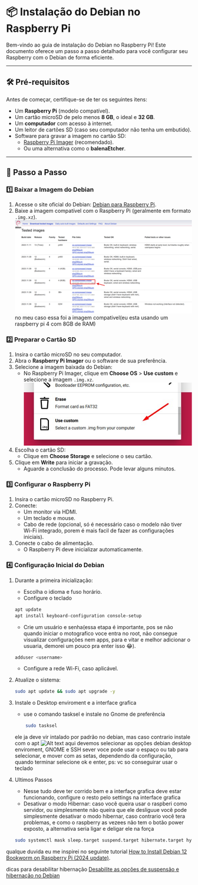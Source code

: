 # 📦 Instalação do Debian no Raspberry Pi

Bem-vindo ao guia de instalação do Debian no Raspberry Pi! Este documento oferece um passo a passo detalhado para você configurar seu Raspberry com o Debian de forma eficiente.

---

## 🛠️ Pré-requisitos

Antes de começar, certifique-se de ter os seguintes itens:
- Um **Raspberry Pi** (modelo compatível).
- Um cartão microSD de pelo menos **8 GB**, o ideal e **32 GB**.
- Um **computador** com acesso à internet.
- Um leitor de cartões SD (caso seu computador não tenha um embutido).
- Software para gravar a imagem no cartão SD:
  - [Raspberry Pi Imager](https://www.raspberrypi.com/software/) (recomendado).
  - Ou uma alternativa como o **balenaEtcher**.

---

## 🚀 Passo a Passo

### 1️⃣ Baixar a Imagem do Debian
1. Acesse o site oficial do Debian: [Debian para Raspberry Pi](https://raspi.debian.net/tested-images/).
2. Baixe a imagem compatível com o Raspberry Pi (geralmente em formato `.img.xz`).
![Alt text](./images-iso-rasp-debian.png "site do Debian com as issos para rapberry")
no meu caso essa foi a imagem compativel(eu esta usando um raspberry pi 4 com 8GB de RAM)

### 2️⃣ Preparar o Cartão SD
1. Insira o cartão microSD no seu computador.
2. Abra o **Raspberry Pi Imager** ou o software de sua preferência.
3. Selecione a imagem baixada do Debian:
   - No Raspberry Pi Imager, clique em **Choose OS** > **Use custom** e selecione a imagem `.img.xz`.
   ![Alt text](./imager-custom.jpg "nessa opção")
4. Escolha o cartão SD:
   - Clique em **Choose Storage** e selecione o seu cartão.
5. Clique em **Write** para iniciar a gravação.
   - Aguarde a conclusão do processo. Pode levar alguns minutos.

### 3️⃣ Configurar o Raspberry Pi
1. Insira o cartão microSD no Raspberry Pi.
2. Conecte:
   - Um monitor via HDMI.
   - Um teclado e mouse.
   - Cabo de rede (opcional, só é necessário caso o modelo não tiver Wi-Fi integrado, porem é mais facil de fazer as configurações iniciais).
3. Conecte o cabo de alimentação.
   - O Raspberry Pi deve inicializar automaticamente.

### 4️⃣ Configuração Inicial do Debian
1. Durante a primeira inicialização:
   - Escolha o idioma e fuso horário.
   - Configure o teclado
   ```bash
   apt update
   apt install keyboard-configuration console-setup
   ```
   - Crie um usuário e senha(essa etapa é importante, pos se não quando iniciar o motografico voce entra no root, não consegue visualizar configurações nem apps, para e vitar e melhor adicionar o usuaria, demorei um pouco pra enter isso 😂).
   ```bash
   adduser <username>
   ```
   - Configure a rede Wi-Fi, caso aplicável.
2. Atualize o sistema:
   ```bash
   sudo apt update && sudo apt upgrade -y
    ```
3. Instale o Desktop enviroment e a interface grafica
    - use o comando tasksel e instale no Gnome de preferência
    ```bash
        sudo tasksel
    ```
    ele ja deve vir intalado por padrão no debian, mas caso contrario instale com o apt
    ![Alt text](./tasksell-debian-conf.png "tela do tasksel")
    aqui devemos selecionar as opções debian desktop enviroment, GNOME e SSH sever
    voce pode usar o espaço ou tab para selecionar, e mover com as setas, dependendo da configuração, quando terminar selecione ok e enter, ps: vc so conseguirar usar o teclado

4. Ultimos Passos
    - Nesse tudo deve ter corrido bem e a interfaçe grafica deve estar funcionando, configure o resto pelo settings na interface grafica
    - Desativar o modo Hibernar: caso você queira usar o raspberi como servidor, ou simplesmente não queira que ele desliguue você pode simplesmente desativar o modo hibernar, caso contrario você tera problemas, e como o raspberry as vezees não tem o botão power exposto, a alternativa seria ligar e deligar ele na força
    ```bash
    sudo systemctl mask sleep.target suspend.target hibernate.target hybrid-sleep.target
    ``` 







qualque duvida eu me inspirei no seguinte tutorial [How to Install Debian 12 Bookworm on Raspberry Pi (2024 update)](https://raspberrytips.com/install-debian-on-raspberry-pi/).

dicas para desabilitar hibernação [Desabilite as opções de suspensão e hibernação no Debian](https://elias.praciano.com/2016/09/desabilite-as-opcoes-de-suspensao-e-hibernacao-no-debian/#:~:text=Se%20voc%C3%AA%20quiser%20impedir%20que,systemd%20para%20desabilitar%20a%20fun%C3%A7%C3%A3o.&text=ou%20reinicie%20a%20m%C3%A1quina.)